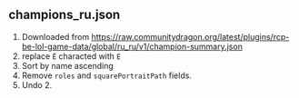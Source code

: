 ## champions_ru.json 

1. Downloaded from https://raw.communitydragon.org/latest/plugins/rcp-be-lol-game-data/global/ru_ru/v1/champion-summary.json
1. replace `Ё` characted with `Е`
1. Sort by name ascending 
1. Remove `roles` and `squarePortraitPath` fields.
1. Undo 2.